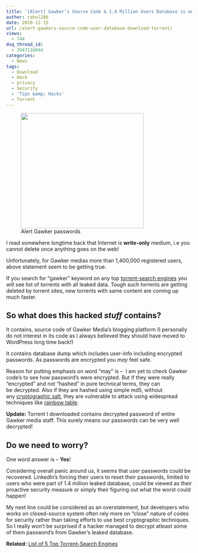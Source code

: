 ```yaml
---
title: '[Alert] Gawker’s Source Code & 1.4 Million Users Database is on Torrent for Download'
author: rahul286
date: 2010-12-15
url: /alert-gawkers-source-code-user-database-download-torrent/
views:
  - 744
dsq_thread_id:
  - 2947116044
categories:
  - News
tags:
  - Download
  - Hack
  - privacy
  - Security
  - 'Tips &amp; Hacks'
  - Torrent
---
```

<figure id="attachment_34566" style="width: 333px;" class="wp-caption alignright"><a rel="attachment wp-att-34566" href="http://devilsworkshop.org/alert-gawkers-source-code-user-database-download-torrent/gawker_alert_torrent_download/"><img class="size-full wp-image-34566" title="gawker_alert_torrent_download" src="http://cdn.devilsworkshop.org/files/2010/12/gawker_alert_torrent_download.png" alt="" width="333" height="312" /></a><figcaption class="wp-caption-text">Alert Gawker passwords </figcaption></figure> 

I read somewhere longtime back that Internet is **write-only** medium, i.e you cannot delete once anything goes on the web!

Unfortunately, for Gawker medias more than 1,400,000 registered users, above statement seem to be getting true.

If you search for &#8220;gawker&#8221; keyword on any top [torrent-search engines][1] you will see list of torrents with all leaked data. Tough such torrents are getting deleted by torrent sites, new torrents with same content are coming up much faster.

## So what does this hacked *stuff* contains?

It contains, source code of Gawker Media&#8217;s blogging platform (I personally do not interest in its code as I always believed they should have moved to WordPress long time back!)

It contains database dump which includes user-info including encrypted passwords. As passwords are encrypted you *may* feel safe.

Reason for putting emphasis on word &#8220;may&#8221; is &#8211;  I am yet to check Gawker code&#8217;s to see how password&#8217;s were encrypted. But if they were really &#8220;encrypted&#8221; and not &#8220;hashed&#8221; in pure technical terms, they can be decrypted. Also if they are hashed using simple md5, without any <a href="http://en.wikipedia.org/wiki/Salt_(cryptography)" onclick="_gaq.push(['_trackEvent', 'outbound-article', 'http://en.wikipedia.org/wiki/Salt_(cryptography)', 'cryptographic salt']);" >cryptographic salt</a>, they are vulnerable to attack using widespread techniques like <a href="http://en.wikipedia.org/wiki/Rainbow_table" onclick="_gaq.push(['_trackEvent', 'outbound-article', 'http://en.wikipedia.org/wiki/Rainbow_table', 'rainbow table']);" >rainbow table</a>.

**Update:** Torrent I downloaded contains decrypted password of entire Gawker media staff. This surely means our passwords can be very well decrypted!

## Do we need to worry?

One word answer is &#8211; **Yes**!

Considering overall panic around us, it seems that user passwords could be recovered. LinkedIn&#8217;s forcing their users to reset their passwords, limited to users who were part of 1.4 million leaked database, could be viewed as their proactive security measure or simply their figuring out what the worst could happen!

My next line could be considered as an overstatement, but developers who works on closed-source system often rely more on &#8220;close&#8221; nature of codes for security rather than taking efforts to use best cryptographic techniques. So I really won&#8217;t be surprised if a hacker managed to decrypt atleast some of them password&#8217;s from Gawker&#8217;s leaked database.

**Related:** [List of 5 Top Torrent-Search Engines][1]

 [1]: http://devilsworkshop.org/5-best-torrent-search-engines-google-trick-for-torrent-search/
